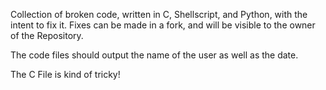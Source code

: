  Collection of broken code, written in C, Shellscript, and Python, with the intent to fix it.
 Fixes can be made in a fork, and will be visible to the owner of the Repository. 

 The code files should output the name of the user as well as the date.

The C File is kind of tricky!
